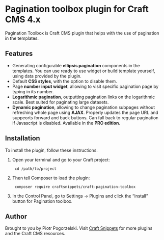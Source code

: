 # Pagination toolbox plugin for Craft CMS 4.x

Pagination Toolbox is Craft CMS plugin that helps with the use of pagination in the templates.

## Features

* Generating configurable **ellipsis pagination** components in the templates. You can use ready to use widget or build template yourself, using data provided by the plugin.
* Default **CSS styles**, with the option to disable them.
* Page **number input widget**, allowing to visit specific pagination page by typing in its number.
* **Logarithmic pagination**, outputting pagination links on the logarithmic scale. Best suited for paginating large datasets.
* **Dynamic pagination**, allowing to change pagination subpages without refreshing whole page using **AJAX**. Properly updates the page URL and suppeorts forward and back buttons. Can fall back to regular pagination if Javascript is disabled. Available in the **PRO edition**.

## Installation

To install the plugin, follow these instructions.

1. Open your terminal and go to your Craft project:

        cd /path/to/project

2. Then tell Composer to load the plugin:

        composer require craftsnippets/craft-pagination-toolbox

3. In the Control Panel, go to Settings → Plugins and click the “Install” button for Pagination toolbox.

## Author

Brought to you by Piotr Pogorzelski. Visit [Craft Snippets](http://craftsnippets.com) for more plugins and the Craft CMS resources.